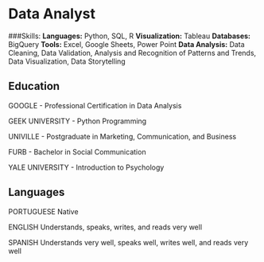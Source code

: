 # Data Analyst

###Skills: 
**Languages:** Python, SQL, R
**Visualization:** Tableau
**Databases:** BigQuery
**Tools:** Excel, Google Sheets, Power Point
**Data Analysis:** Data Cleaning, Data Validation, Analysis and Recognition of Patterns and Trends, Data Visualization, Data Storytelling

## Education

GOOGLE - Professional Certification in Data Analysis

GEEK UNIVERSITY - Python Programming

UNIVILLE - Postgraduate in Marketing, Communication, and Business

FURB - Bachelor in Social Communication

YALE UNIVERSITY - Introduction to Psychology

## Languages

PORTUGUESE
Native

ENGLISH
Understands, speaks, writes, and reads very well

SPANISH
Understands very well, speaks well, writes well, and reads very well
